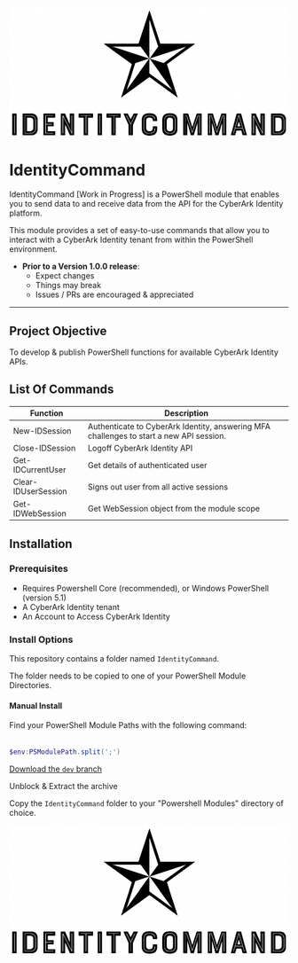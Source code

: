 ![Logo][Logo]

[Logo]:/docs/media/images/IdentityCommand.png

# IdentityCommand

IdentityCommand [Work in Progress] is a PowerShell module that enables you to send data to and receive data from the API for the CyberArk Identity platform.

This module provides a set of easy-to-use commands that allow you to interact with a CyberArk Identity tenant from within the PowerShell environment.

- **Prior to a Version 1.0.0 release**:
  - Expect changes
  - Things may break
  - Issues / PRs are encouraged & appreciated

----------

## Project Objective

To develop & publish PowerShell functions for available CyberArk Identity APIs.

## List Of Commands

| Function                   | Description                                                                                 |
|----------------------------|---------------------------------------------------------------------------------------------|
| New-IDSession              | Authenticate to CyberArk Identity, answering MFA challenges to start a new API session.     |
| Close-IDSession            | Logoff CyberArk Identity API                                                                |
| Get-IDCurrentUser          | Get details of authenticated user                                                           |
| Clear-IDUserSession        | Signs out user from all active sessions                                                     |
| Get-IDWebSession           | Get WebSession object from the module scope                                                 |

## Installation

### Prerequisites

- Requires Powershell Core (recommended), or Windows PowerShell (version 5.1)
- A CyberArk Identity tenant
- An Account to Access CyberArk Identity

### Install Options

This repository contains a folder named ```IdentityCommand```.

The folder needs to be copied to one of your PowerShell Module Directories.

#### Manual Install

Find your PowerShell Module Paths with the following command:

```powershell

$env:PSModulePath.split(';')

```

[Download the ```dev``` branch](https://github.com/pspete/IdentityCommand/archive/dev.zip)

Unblock & Extract the archive

Copy the ```IdentityCommand``` folder to your "Powershell Modules" directory of choice.

![Logo][Logo]